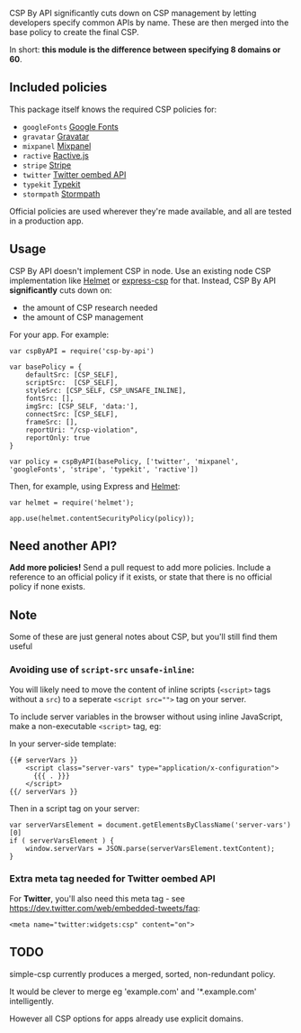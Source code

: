 CSP By API significantly cuts down on CSP management by letting developers specify common APIs by name. These are then merged into the base policy to create the final CSP.

In short: **this module is the difference between specifying 8 domains or 60**.

## Included policies

This package itself knows the required CSP policies for:

 - `googleFonts` [Google Fonts](https://www.google.com/fonts)
 - `gravatar` [Gravatar](https://en.gravatar.com/)
 - `mixpanel` [Mixpanel](https://mixpanel.com)
 - `ractive` [Ractive.js](http://www.ractivejs.org/)
 - `stripe` [Stripe](https://stripe.com)
 - `twitter` [Twitter oembed API](https://dev.twitter.com/web/embedded-tweets)
 - `typekit` [Typekit](https://typekit.com)
 - `stormpath` [Stormpath](https://stormpath.com)

Official policies are used wherever they're made available, and all are tested in a production app.

## Usage

CSP By API doesn't implement CSP in node. Use an existing node CSP implementation like [Helmet](https://www.npmjs.com/package/helmet) or [express-csp](https://github.com/yahoo/express-csp) for that. Instead, CSP By API **significantly** cuts down on:

 - the amount of CSP research needed
 - the amount of CSP management

For your app. For example:

	var cspByAPI = require('csp-by-api')

	var basePolicy = {
		defaultSrc: [CSP_SELF],
		scriptSrc:  [CSP_SELF],
		styleSrc: [CSP_SELF, CSP_UNSAFE_INLINE],
		fontSrc: [],
		imgSrc: [CSP_SELF, 'data:'],
		connectSrc: [CSP_SELF],
		frameSrc: [],
		reportUri: "/csp-violation",
		reportOnly: true
	}

	var policy = cspByAPI(basePolicy, ['twitter', 'mixpanel', 'googleFonts', 'stripe', 'typekit', 'ractive'])

Then, for example, using Express and [Helmet](https://www.npmjs.com/package/helmet):

	var helmet = require('helmet');

	app.use(helmet.contentSecurityPolicy(policy));

## Need another API?

**Add more policies!** Send a pull request to add more policies. Include a reference to an official policy if it exists, or state that there is no official policy if none exists.

## Note

Some of these are just general notes about CSP, but you'll still find them useful

### Avoiding use of `script-src` `unsafe-inline`:

You will likely need to move the content of inline scripts (`<script>` tags without a `src`) to a seperate `<script src="">` tag on your server.

To include server variables in the browser without using inline JavaScript, make a non-executable `<script>` tag, eg:

In your server-side template:

	{{# serverVars }}
		<script class="server-vars" type="application/x-configuration">
		  {{{ . }}}
		</script>
	{{/ serverVars }}

Then in a script tag on your server:

	var serverVarsElement = document.getElementsByClassName('server-vars')[0]
	if ( serverVarsElement ) {
		window.serverVars = JSON.parse(serverVarsElement.textContent);
	}

### Extra meta tag needed for Twitter oembed API

For **Twitter**, you'll also need this meta tag - see https://dev.twitter.com/web/embedded-tweets/faq:

	<meta name="twitter:widgets:csp" content="on">

## TODO

simple-csp currently produces a merged, sorted, non-redundant policy.

It would be clever to merge eg 'example.com' and '*.example.com' intelligently.

However all CSP options for apps already use explicit domains.
